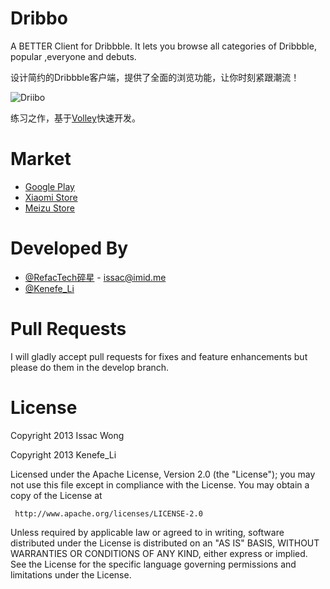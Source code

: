 Dribbo
======
A BETTER Client for Dribbble. 
It lets you browse all categories of Dribbble, popular ,everyone and debuts.

设计简约的Dribbble客户端，提供了全面的浏览功能，让你时刻紧跟潮流！

![Driibo](https://raw.github.com/Issacw0ng/Dribbo/master/art/DSC02463.jpg)

练习之作，基于[Volley](https://android.googlesource.com/platform/frameworks/volley)快速开发。


Market
============
* [Google Play](https://play.google.com/store/apps/details?id=com.refactech.driibo)
* [Xiaomi Store](http://app.xiaomi.com/detail/42625)
* [Meizu Store](http://app.meizu.com/phone/apps/07d60ed160004f35a329c66ad31dd999)

Developed By
============
* [@RefacTech碎星](http://weibo.com/issacsuixing) - <issac@imid.me>
* [@Kenefe_Li](http://weibo.com/kenefe)

Pull Requests
===
I will gladly accept pull requests for fixes and feature enhancements but please do them in the develop branch.


License
============

   Copyright 2013 Issac Wong
   
   Copyright 2013 Kenefe_Li 

   Licensed under the Apache License, Version 2.0 (the "License");
   you may not use this file except in compliance with the License.
   You may obtain a copy of the License at

     http://www.apache.org/licenses/LICENSE-2.0

   Unless required by applicable law or agreed to in writing, software
   distributed under the License is distributed on an "AS IS" BASIS,
   WITHOUT WARRANTIES OR CONDITIONS OF ANY KIND, either express or implied.
   See the License for the specific language governing permissions and
   limitations under the License.
